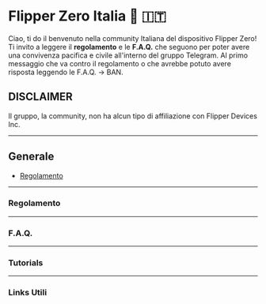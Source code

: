 # Flipper Zero Italia 🐬 🇮🇹 <!-- omit in toc -->

Ciao, ti do il benvenuto nella community Italiana del dispositivo Flipper Zero!
Ti invito a leggere il **regolamento** e le **F.A.Q.** che seguono per poter avere una convivenza pacifica e civile all'interno del gruppo Telegram. Al primo messaggio che va contro il regolamento o che avrebbe potuto avere risposta leggendo le F.A.Q. -> BAN.

## DISCLAIMER <!-- omit in toc -->

Il gruppo, la community, non ha alcun tipo di affiliazione con Flipper Devices Inc.

---
## Generale
- [Regolamento](#regolamento)
---
### Regolamento
---
### F.A.Q.
---
### Tutorials
---
### Links Utili